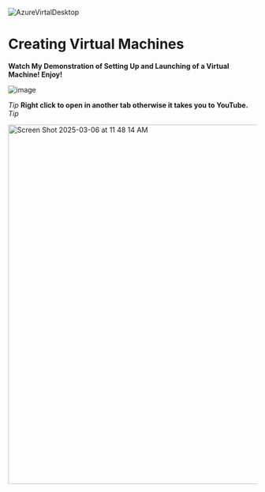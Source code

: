 ![AzureVirtalDesktop](https://github.com/user-attachments/assets/9e8926eb-3efa-499d-a091-ca507fc13508)
<h1>Creating Virtual Machines</h1>
<b>Watch My Demonstration of Setting Up and Launching of a Virtual Machine! Enjoy!</b>

![image](https://github.com/user-attachments/assets/f8c23556-c8e7-402c-9739-1de83c8ad9aa)  



*Tip* <b>Right click to open in another tab otherwise it takes you to YouTube.</b> *Tip*

<a href="https://www.youtube.com/watch?v=wpXkvSUCce4"> <img width="727" alt="Screen Shot 2025-03-06 at 11 48 14 AM" src="https://github.com/user-attachments/assets/34e214c4-0516-4522-b8b9-1a4648053dc7" />
</a>
